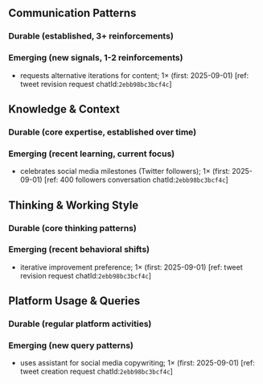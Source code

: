 ## Communication Patterns
### Durable (established, 3+ reinforcements)

### Emerging (new signals, 1-2 reinforcements)
- requests alternative iterations for content; 1× (first: 2025-09-01) [ref: tweet revision request chatId:`2ebb98bc3bcf4c`]

## Knowledge & Context
### Durable (core expertise, established over time)

### Emerging (recent learning, current focus)
- celebrates social media milestones (Twitter followers); 1× (first: 2025-09-01) [ref: 400 followers conversation chatId:`2ebb98bc3bcf4c`]

## Thinking & Working Style
### Durable (core thinking patterns)

### Emerging (recent behavioral shifts)
- iterative improvement preference; 1× (first: 2025-09-01) [ref: tweet revision request chatId:`2ebb98bc3bcf4c`]

## Platform Usage & Queries
### Durable (regular platform activities)

### Emerging (new query patterns)
- uses assistant for social media copywriting; 1× (first: 2025-09-01) [ref: tweet creation request chatId:`2ebb98bc3bcf4c`]